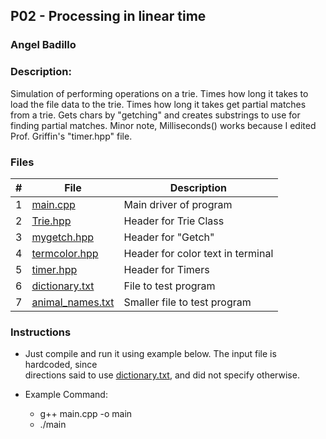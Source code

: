 ## P02 - Processing in linear time
### Angel Badillo
### Description:

Simulation of performing operations on a trie.
Times how long it takes to load the file data to the trie.
Times how long it takes get partial matches from a trie.
Gets chars by "getching" and creates substrings to use for finding
partial matches. Minor note, Milliseconds() works because I edited Prof. Griffin's
"timer.hpp" file.


### Files

|   #   | File                                 | Description                       |
| :---: | ------------------------------------ | --------------------------------- |
|   1   | [main.cpp](main.cpp)                 | Main driver of program            |
|   2   | [Trie.hpp](Trie.hpp)                 | Header for Trie Class             |
|   3   | [mygetch.hpp](mygetch.hpp)           | Header for "Getch"                |
|   4   | [termcolor.hpp](termcolor.hpp)       | Header for color text in terminal |
|   5   | [timer.hpp](timer.hpp)               | Header for Timers                 |
|   6   | [dictionary.txt](dictionary.txt)     | File to test program              |
|   7   | [animal_names.txt](animal_names.txt) | Smaller file to test program      |



### Instructions

- Just compile and run it using example below. The input file is hardcoded, since <br>
  directions said to use [dictionary.txt](dictionary.txt), and did not specify otherwise.

- Example Command:
  - g++ main.cpp -o main
  - ./main